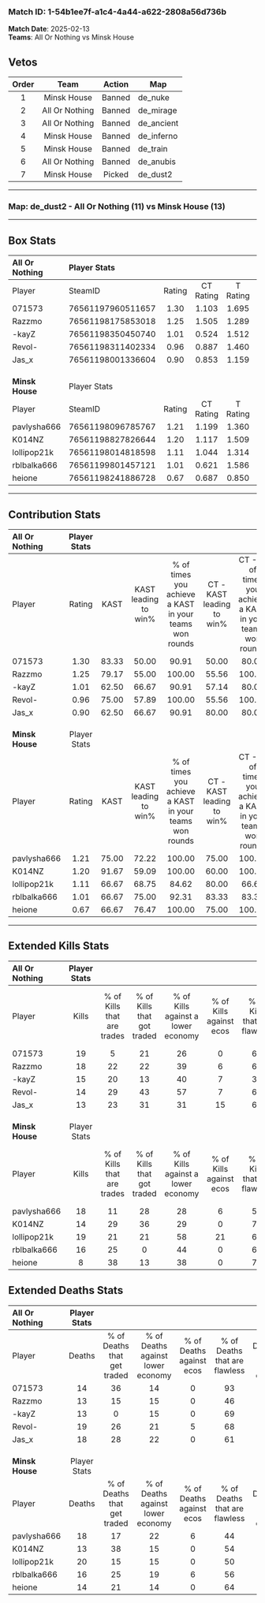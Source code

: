 ### Match ID: 1-54b1ee7f-a1c4-4a44-a622-2808a56d736b  
**Match Date**: 2025-02-13  
**Teams**: All Or Nothing vs Minsk House  

## Vetos  

| Order | Team | Action | Map |
| :---: | :--: | :----: | --- |
| 1 | Minsk House | Banned | de_nuke |
| 2 | All Or Nothing | Banned | de_mirage |
| 3 | All Or Nothing | Banned | de_ancient |
| 4 | Minsk House | Banned | de_inferno |
| 5 | Minsk House | Banned | de_train |
| 6 | All Or Nothing | Banned | de_anubis |
| 7 | Minsk House | Picked | de_dust2 |

---  

### **Map**: de_dust2 - All Or Nothing (11) vs Minsk House (13)  
---  

## Box Stats  

| **All Or Nothing** | Player Stats      |        |           |          |       |      |       |         |        |      |     |
| :- | :- | :-: | :-: | :-: | :-: | :-: | :-: | :-: | :-: | :-: | :-: |
| Player             | SteamID           | Rating | CT Rating | T Rating | KAST  | ADR  | Kills | Assists | Deaths | K/D  | HS% |
| 071573             | 76561197960511657 |  1.30  |   1.103   |  1.695   | 83.33 | 78.5 |  19   |    2    |   14   | 1.36 | 52  |
| Razzmo             | 76561198175853018 |  1.25  |   1.505   |  1.289   | 79.17 | 73.5 |  18   |    3    |   13   | 1.38 | 55  |
| -kayZ              | 76561198350450740 |  1.01  |   0.524   |  1.512   | 62.50 | 71.3 |  15   |    2    |   13   | 1.15 | 66  |
| Revol-             | 76561198311402334 |  0.96  |   0.887   |  1.460   | 75.00 | 75.2 |  14   |    6    |   19   | 0.74 | 85  |
| Jas_x              | 76561198001336604 |  0.90  |   0.853   |  1.159   | 62.50 | 83.6 |  13   |   10    |   18   | 0.72 | 53  |
|                    |                   |        |           |          |       |      |       |         |        |      |     |
|                    |                   |        |           |          |       |      |       |         |        |      |     |
|                    |                   |        |           |          |       |      |       |         |        |      |     |
| **Minsk House**    | Player Stats      |        |           |          |       |      |       |         |        |      |     |
| Player             | SteamID           | Rating | CT Rating | T Rating | KAST  | ADR  | Kills | Assists | Deaths | K/D  | HS% |
| pavlysha666        | 76561198096785767 |  1.21  |   1.199   |  1.360   | 75.00 | 96.5 |  18   |   11    |   18   | 1.00 | 50  |
| K014NZ             | 76561198827826644 |  1.20  |   1.117   |  1.509   | 91.67 | 70.8 |  14   |    7    |   13   | 1.08 | 85  |
| lollipop21k        | 76561198014818598 |  1.11  |   1.044   |  1.314   | 66.67 | 90.7 |  19   |    7    |   20   | 0.95 | 42  |
| rblbalka666        | 76561199801457121 |  1.01  |   0.621   |  1.586   | 66.67 | 70.1 |  16   |    3    |   16   | 1.00 | 62  |
| heione             | 76561198241886728 |  0.67  |   0.687   |  0.850   | 66.67 | 35.0 |   8   |    8    |   14   | 0.57 | 62  |
---  

## Contribution Stats  

| **All Or Nothing** | Player Stats |       |                      |                                                        |                           |                                                             |                          |                                                            |
| :- | :-: | :-: | :-: | :-: | :-: | :-: | :-: | :-: |
| Player             |    Rating    | KAST  | KAST leading to win% | % of times you achieve a KAST in your teams won rounds | CT - KAST leading to win% | CT - % of times you achieve a KAST in your teams won rounds | T - KAST leading to win% | T - % of times you achieve a KAST in your teams won rounds |
| 071573             |     1.30     | 83.33 |        50.00         |                         90.91                          |           50.00           |                            80.00                            |          50.00           |                           100.00                           |
| Razzmo             |     1.25     | 79.17 |        55.00         |                         100.00                         |           55.56           |                           100.00                            |          54.55           |                           100.00                           |
| -kayZ              |     1.01     | 62.50 |        66.67         |                         90.91                          |           57.14           |                            80.00                            |          75.00           |                           100.00                           |
| Revol-             |     0.96     | 75.00 |        57.89         |                         100.00                         |           55.56           |                           100.00                            |          60.00           |                           100.00                           |
| Jas_x              |     0.90     | 62.50 |        66.67         |                         90.91                          |           80.00           |                            80.00                            |          60.00           |                           100.00                           |
|                    |              |       |                      |                                                        |                           |                                                             |                          |                                                            |
|                    |              |       |                      |                                                        |                           |                                                             |                          |                                                            |
|                    |              |       |                      |                                                        |                           |                                                             |                          |                                                            |
| **Minsk House**    | Player Stats |       |                      |                                                        |                           |                                                             |                          |                                                            |
| Player             |    Rating    | KAST  | KAST leading to win% | % of times you achieve a KAST in your teams won rounds | CT - KAST leading to win% | CT - % of times you achieve a KAST in your teams won rounds | T - KAST leading to win% | T - % of times you achieve a KAST in your teams won rounds |
| pavlysha666        |     1.21     | 75.00 |        72.22         |                         100.00                         |           75.00           |                           100.00                            |          70.00           |                           100.00                           |
| K014NZ             |     1.20     | 91.67 |        59.09         |                         100.00                         |           60.00           |                           100.00                            |          58.33           |                           100.00                           |
| lollipop21k        |     1.11     | 66.67 |        68.75         |                         84.62                          |           80.00           |                            66.67                            |          63.64           |                           100.00                           |
| rblbalka666        |     1.01     | 66.67 |        75.00         |                         92.31                          |           83.33           |                            83.33                            |          70.00           |                           100.00                           |
| heione             |     0.67     | 66.67 |        76.47         |                         100.00                         |           75.00           |                           100.00                            |          77.78           |                           100.00                           |
---  

## Extended Kills Stats  

| **All Or Nothing** | Player Stats |                            |                            |                                    |                         |                              |                                 |                                       |                    |           |
| :- | :-: | :-: | :-: | :-: | :-: | :-: | :-: | :-: | :-: | :-: |
| Player             |    Kills     | % of Kills that are trades | % of Kills that got traded | % of Kills against a lower economy | % of Kills against ecos | % of Kills that are flawless | % of Kills that are close duels | % of Kills that are assisted by flash | Pistol Round Kills | AWP Kills |
| 071573             |      19      |             5              |             21             |                 26                 |            0            |              63              |                5                |                  11                   |         10         |     0     |
| Razzmo             |      18      |             22             |             22             |                 39                 |            6            |              61              |               11                |                   0                   |         0          |     1     |
| -kayZ              |      15      |             20             |             13             |                 40                 |            7            |              33              |               13                |                   7                   |         0          |     4     |
| Revol-             |      14      |             29             |             43             |                 57                 |            7            |              64              |                0                |                   0                   |         0          |     2     |
| Jas_x              |      13      |             23             |             31             |                 31                 |           15            |              62              |                0                |                   0                   |         0          |     2     |
|                    |              |                            |                            |                                    |                         |                              |                                 |                                       |                    |           |
|                    |              |                            |                            |                                    |                         |                              |                                 |                                       |                    |           |
|                    |              |                            |                            |                                    |                         |                              |                                 |                                       |                    |           |
| **Minsk House**    | Player Stats |                            |                            |                                    |                         |                              |                                 |                                       |                    |           |
| Player             |    Kills     | % of Kills that are trades | % of Kills that got traded | % of Kills against a lower economy | % of Kills against ecos | % of Kills that are flawless | % of Kills that are close duels | % of Kills that are assisted by flash | Pistol Round Kills | AWP Kills |
| pavlysha666        |      18      |             11             |             28             |                 28                 |            6            |              56              |                6                |                   0                   |         0          |     2     |
| K014NZ             |      14      |             29             |             36             |                 29                 |            0            |              71              |                0                |                   0                   |         0          |     1     |
| lollipop21k        |      19      |             21             |             21             |                 58                 |           21            |              68              |                0                |                  16                   |         0          |     2     |
| rblbalka666        |      16      |             25             |             0              |                 44                 |            0            |              63              |                6                |                  19                   |         0          |     2     |
| heione             |      8       |             38             |             13             |                 38                 |            0            |              75              |                0                |                  13                   |         3          |     1     |
## Extended Deaths Stats  

| **All Or Nothing** | Player Stats |                             |                                   |                          |                               |                            |                           |               |
| :- | :-: | :-: | :-: | :-: | :-: | :-: | :-: | :-: |
| Player             |    Deaths    | % of Deaths that get traded | % of Deaths against lower economy | % of Deaths against ecos | % of Deaths that are flawless | % of Deaths that are close | % of Deaths while blinded | Deaths to AWP |
| 071573             |      14      |             36              |                14                 |            0             |              93               |             0              |            14             |       0       |
| Razzmo             |      13      |             15              |                15                 |            0             |              46               |             0              |             8             |       0       |
| -kayZ              |      13      |              0              |                15                 |            0             |              69               |             8              |             0             |       1       |
| Revol-             |      19      |             26              |                21                 |            5             |              68               |             5              |            16             |       0       |
| Jas_x              |      18      |             28              |                22                 |            0             |              61               |             0              |             6             |       2       |
|                    |              |                             |                                   |                          |                               |                            |                           |               |
|                    |              |                             |                                   |                          |                               |                            |                           |               |
|                    |              |                             |                                   |                          |                               |                            |                           |               |
| **Minsk House**    | Player Stats |                             |                                   |                          |                               |                            |                           |               |
| Player             |    Deaths    | % of Deaths that get traded | % of Deaths against lower economy | % of Deaths against ecos | % of Deaths that are flawless | % of Deaths that are close | % of Deaths while blinded | Deaths to AWP |
| pavlysha666        |      18      |             17              |                22                 |            6             |              44               |             0              |             0             |       2       |
| K014NZ             |      13      |             38              |                15                 |            0             |              54               |             15             |             0             |       0       |
| lollipop21k        |      20      |             15              |                15                 |            0             |              50               |             5              |             5             |       3       |
| rblbalka666        |      16      |             25              |                19                 |            6             |              56               |             6              |             0             |       2       |
| heione             |      14      |             21              |                14                 |            0             |              64               |             7              |            14             |       3       |
